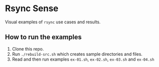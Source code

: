 # Rsync Sense

Visual examples of `rsync` use cases and results.  

## How to run the examples
1. Clone this repo.
1. Run `./rebuild-src.sh` which creates sample directories and files.
1. Read and then run examples `ex-01.sh`, `ex-02.sh`, `ex-03.sh` and `ex-04.sh`

